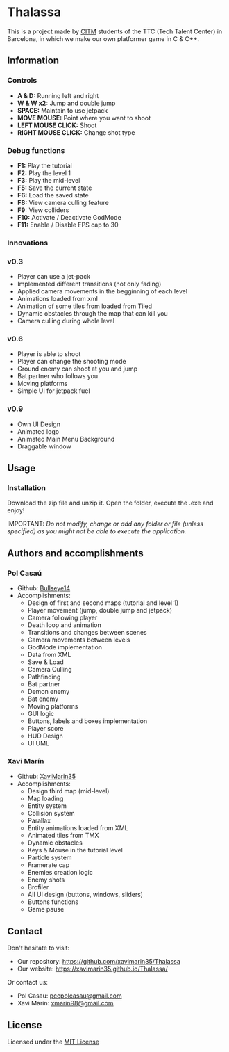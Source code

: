 # Thalassa

This is a project made by [CITM](https://www.citm.upc.edu/) students of the TTC (Tech Talent Center) in Barcelona, in which we make our own platformer game in C & C++.

## Information

### Controls

- **A & D:** 	Running left and right
- **W & W x2:** 	Jump and double jump
- **SPACE:** 	Maintain to use jetpack
- **MOVE MOUSE:** Point where you want to shoot
- **LEFT MOUSE CLICK:**   Shoot
- **RIGHT MOUSE CLICK:** Change shot type

### Debug functions

- **F1:** Play the tutorial
- **F2:** Play the level 1
- **F3:** Play the mid-level
- **F5:** Save the current state
- **F6:** Load the saved state
- **F8:** View camera culling feature
- **F9:** View colliders 
- **F10:** Activate / Deactivate GodMode
- **F11:** Enable / Disable FPS cap to 30 

### Innovations

### v0.3
- Player can use a jet-pack
- Implemented different transitions (not only fading)
- Applied camera movements in the begginning of each level
- Animations loaded from xml
- Animation of some tiles from loaded from Tiled
- Dynamic obstacles through the map that can kill you
- Camera culling during whole level

### v0.6
- Player is able to shoot
- Player can change the shooting mode
- Ground enemy can shoot at you and jump
- Bat partner who follows you
- Moving platforms
- Simple UI for jetpack fuel

### v0.9
- Own UI Design
- Animated logo
- Animated Main Menu Background
- Draggable window

## Usage

### Installation

Download the zip file and unzip it. Open the folder, execute the .exe and enjoy!

IMPORTANT: *Do not modify, change or add any folder or file (unless specified) as you might not be able to execute the application.*

## Authors and accomplishments

### Pol Casaú

- Github: [Bullseye14](https://github.com/Bullseye14)
- Accomplishments:
	- Design of first and second maps (tutorial and level 1)
	- Player movement (jump, double jump and jetpack)
	- Camera following player
	- Death loop and animation
	- Transitions and changes between scenes
	- Camera movements between levels
	- GodMode implementation
	- Data from XML
	- Save & Load
	- Camera Culling
	- Pathfinding
	- Bat partner
	- Demon enemy
	- Bat enemy
	- Moving platforms
	- GUI logic
	- Buttons, labels and boxes implementation
	- Player score
	- HUD Design
	- UI UML
	
### Xavi Marín

- Github: [XaviMarin35](https://github.com/xavimarin35)
- Accomplishments:
	- Design third map (mid-level)
	- Map loading
	- Entity system
	- Collision system
	- Parallax
	- Entity animations loaded from XML
	- Animated tiles from TMX
	- Dynamic obstacles
	- Keys & Mouse in the tutorial level
	- Particle system
	- Framerate cap
	- Enemies creation logic
	- Enemy shots
	- Brofiler
	- All UI design (buttons, windows, sliders)
	- Buttons functions
	- Game pause
	
## Contact

 Don't hesitate to visit:
 - Our repository: https://github.com/xavimarin35/Thalassa 
 - Our website: https://xavimarin35.github.io/Thalassa/
 
 Or contact us:
 - Pol Casau: pccpolcasau@gmail.com
 - Xavi Marín: xmarin98@gmail.com
 
  
## License

Licensed under the [MIT License](https://github.com/xavimarin35/Thalassa/blob/master/LICENSE)
